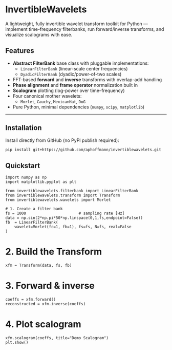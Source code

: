 # InvertibleWavelets
 
A lightweight, fully invertible wavelet transform toolkit for Python — implement time-frequency filterbanks, run forward/inverse transforms, and visualize scalograms with ease.


## Features

- **Abstract FilterBank** base class with pluggable implementations:
  - `LinearFilterBank` (linear-scale center frequencies)
  - `DyadicFilterBank` (dyadic/power-of-two scales)
- FFT-based **forward** and **inverse** transforms with overlap-add handling
- **Phase alignment** and **frame operator** normalization built in
- **Scalogram** plotting (log-power over time–frequency)
- Four canonical mother wavelets:
  - `Morlet`, `Cauchy`, `MexicanHat`, `DoG`
- Pure Python, minimal dependencies (`numpy`, `scipy`, `matplotlib`)

---

## Installation

Install directly from GitHub (no PyPI publish required):

```bash
pip install git+https://github.com/aphoffmann/invertiblewavelets.git
```
## Quickstart
```
import numpy as np
import matplotlib.pyplot as plt

from invertiblewavelets.filterbank import LinearFilterBank
from invertiblewavelets.transform import Transform
from invertiblewavelets.wavelets import Morlet

# 1. Create a filter bank
fs = 1000                       # sampling rate [Hz]
data = np.sin(2*np.pi*50*np.linspace(0,1,fs,endpoint=False))
fb  = LinearFilterBank(
    wavelet=Morlet(fc=1, fb=1), fs=fs, N=fs, real=False
)
```
# 2. Build the Transform
```
xfm = Transform(data, fs, fb)
```
# 3. Forward & inverse
```
coeffs = xfm.forward()
reconstructed = xfm.inverse(coeffs)
```
# 4. Plot scalogram
```
xfm.scalogram(coeffs, title="Demo Scalogram")
plt.show()
```

